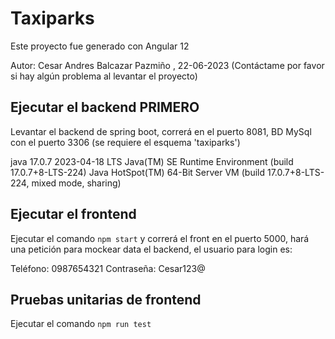 # Taxiparks

Este proyecto fue generado con Angular 12

Autor: Cesar Andres Balcazar Pazmiño , 22-06-2023 (Contáctame por favor si hay algún problema al levantar el proyecto)

## Ejecutar el backend PRIMERO

Levantar el backend de spring boot, correrá en el puerto 8081, BD MySql con el puerto 3306 (se requiere el esquema 'taxiparks')

java 17.0.7 2023-04-18 LTS
Java(TM) SE Runtime Environment (build 17.0.7+8-LTS-224)
Java HotSpot(TM) 64-Bit Server VM (build 17.0.7+8-LTS-224, mixed mode, sharing)

## Ejecutar el frontend

Ejecutar el comando `npm start` y correrá el front en el puerto 5000, hará una petición para mockear data el backend, el usuario para login es: 

Teléfono: 0987654321
Contraseña: Cesar123@


## Pruebas unitarias de frontend

Ejecutar el comando `npm run test`